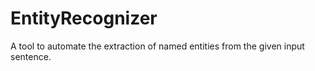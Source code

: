 # EntityRecognizer
A tool to automate the extraction of named entities from the given input sentence.

